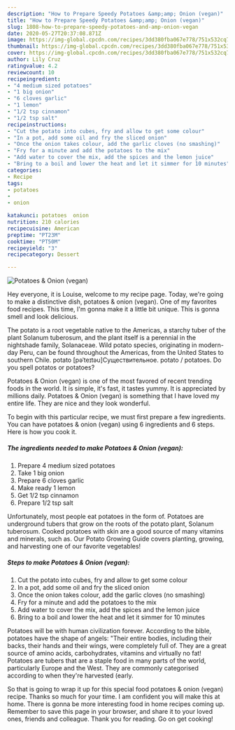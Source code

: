 ```yaml
---
description: "How to Prepare Speedy Potatoes &amp;amp; Onion (vegan)"
title: "How to Prepare Speedy Potatoes &amp;amp; Onion (vegan)"
slug: 1808-how-to-prepare-speedy-potatoes-and-amp-onion-vegan
date: 2020-05-27T20:37:08.871Z
image: https://img-global.cpcdn.com/recipes/3dd380fba067e778/751x532cq70/potatoes-onion-vegan-recipe-main-photo.jpg
thumbnail: https://img-global.cpcdn.com/recipes/3dd380fba067e778/751x532cq70/potatoes-onion-vegan-recipe-main-photo.jpg
cover: https://img-global.cpcdn.com/recipes/3dd380fba067e778/751x532cq70/potatoes-onion-vegan-recipe-main-photo.jpg
author: Lily Cruz
ratingvalue: 4.2
reviewcount: 10
recipeingredient:
- "4 medium sized potatoes"
- "1 big onion"
- "6 cloves garlic"
- "1 lemon"
- "1/2 tsp cinnamon"
- "1/2 tsp salt"
recipeinstructions:
- "Cut the potato into cubes, fry and allow to get some colour"
- "In a pot, add some oil and fry the sliced onion"
- "Once the onion takes colour, add the garlic cloves (no smashing)"
- "Fry for a minute and add the potatoes to the mix"
- "Add water to cover the mix, add the spices and the lemon juice"
- "Bring to a boil and lower the heat and let it simmer for 10 minutes"
categories:
- Recipe
tags:
- potatoes
- 
- onion

katakunci: potatoes  onion 
nutrition: 210 calories
recipecuisine: American
preptime: "PT23M"
cooktime: "PT50M"
recipeyield: "3"
recipecategory: Dessert

---
```



![Potatoes &amp; Onion (vegan)](https://img-global.cpcdn.com/recipes/3dd380fba067e778/751x532cq70/potatoes-onion-vegan-recipe-main-photo.jpg)

Hey everyone, it is Louise, welcome to my recipe page. Today, we're going to make a distinctive dish, potatoes &amp; onion (vegan). One of my favorites food recipes. This time, I'm gonna make it a little bit unique. This is gonna smell and look delicious.

The potato is a root vegetable native to the Americas, a starchy tuber of the plant Solanum tuberosum, and the plant itself is a perennial in the nightshade family, Solanaceae. Wild potato species, originating in modern-day Peru, can be found throughout the Americas, from the United States to southern Chile. potato [pəˈteɪtəu]Существительное. potato / potatoes. Do you spell potatos or potatoes?

Potatoes &amp; Onion (vegan) is one of the most favored of recent trending foods in the world. It is simple, it's fast, it tastes yummy. It is appreciated by millions daily. Potatoes &amp; Onion (vegan) is something that I have loved my entire life. They are nice and they look wonderful.


To begin with this particular recipe, we must first prepare a few ingredients. You can have potatoes &amp; onion (vegan) using 6 ingredients and 6 steps. Here is how you cook it.

<!--inarticleads1-->

##### The ingredients needed to make Potatoes &amp; Onion (vegan):

1. Prepare 4 medium sized potatoes
1. Take 1 big onion
1. Prepare 6 cloves garlic
1. Make ready 1 lemon
1. Get 1/2 tsp cinnamon
1. Prepare 1/2 tsp salt


Unfortunately, most people eat potatoes in the form of. Potatoes are underground tubers that grow on the roots of the potato plant, Solanum tuberosum. Cooked potatoes with skin are a good source of many vitamins and minerals, such as. Our Potato Growing Guide covers planting, growing, and harvesting one of our favorite vegetables! 

<!--inarticleads2-->

##### Steps to make Potatoes &amp; Onion (vegan):

1. Cut the potato into cubes, fry and allow to get some colour
1. In a pot, add some oil and fry the sliced onion
1. Once the onion takes colour, add the garlic cloves (no smashing)
1. Fry for a minute and add the potatoes to the mix
1. Add water to cover the mix, add the spices and the lemon juice
1. Bring to a boil and lower the heat and let it simmer for 10 minutes


Potatoes will be with human civilization forever. According to the bible, potatoes have the shape of angels: &#34;Their entire bodies, including their backs, their hands and their wings, were completely full of. They are a great source of amino acids, carbohydrates, vitamins and virtually no fat! Potatoes are tubers that are a staple food in many parts of the world, particularly Europe and the West. They are commonly categorised according to when they&#39;re harvested (early. 

So that is going to wrap it up for this special food potatoes &amp; onion (vegan) recipe. Thanks so much for your time. I am confident you will make this at home. There is gonna be more interesting food in home recipes coming up. Remember to save this page in your browser, and share it to your loved ones, friends and colleague. Thank you for reading. Go on get cooking!
